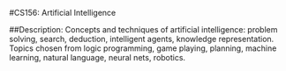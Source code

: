 #CS156: Artificial Intelligence

##Description: Concepts and techniques of artificial intelligence: problem solving, search, deduction, intelligent agents, knowledge representation. Topics chosen from logic programming, game playing, planning, machine learning, natural language, neural nets, robotics.
